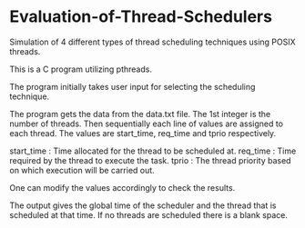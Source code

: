 # Evaluation-of-Thread-Schedulers
Simulation of 4 different types of thread scheduling techniques using POSIX threads.

This is a C program utilizing pthreads.

The program initially takes user input for selecting the scheduling technique.

The program gets the data from the data.txt file.
The 1st integer is the number of threads.
Then sequentially each line of values are assigned to each thread.
The values are start_time, req_time and tprio respectively.

start_time : Time allocated for the thread to be scheduled at.
req_time : Time required by the thread to execute the task.
tprio : The thread priority based on which execution will be carried out.

One can modify the values accordingly to check the results.

The output gives the global time of the scheduler and the thread that is scheduled at that time.
If no threads are scheduled there is a blank space.
